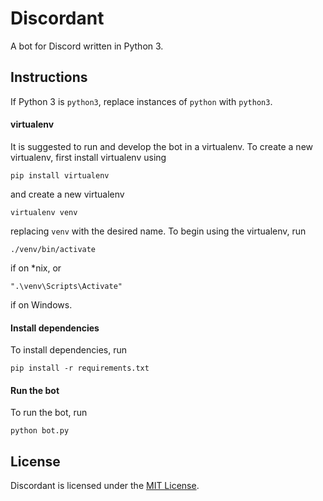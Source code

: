 Discordant
==========

A bot for Discord written in Python 3.

Instructions
------------

If Python 3 is `python3`, replace instances of `python` with `python3`.

#### virtualenv

It is suggested to run and develop the bot in a virtualenv. To create a new
virtualenv, first install virtualenv using

    pip install virtualenv

and create a new virtualenv

    virtualenv venv

replacing `venv` with the desired name. To begin using the virtualenv, run

    ./venv/bin/activate

if on *nix, or

    ".\venv\Scripts\Activate"

if on Windows.

#### Install dependencies

To install dependencies, run

    pip install -r requirements.txt

#### Run the bot

To run the bot, run

    python bot.py

License
-------

Discordant is licensed under the [MIT License](LICENSE).

